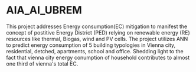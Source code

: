 # AIA_AI_UBREM

This project addresses Energy consumption(EC) mitigation to manifest the concept of postitive Energy District (PED) relying on renewable energy (RE) resources like thermal, Biogas, wind and PV cells. The project utilizes ANN to predict energy consumption of 5 building typologies in Vienna city, residential, detched, apartments, school and office. Shedding light to the fact that vienna city energy conumption of household contributes to almost one third of vienna's total EC.
